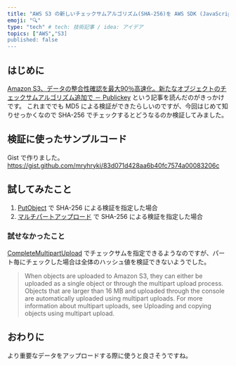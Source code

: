 ```yaml
---
title: "AWS S3 の新しいチェックサムアルゴリズム(SHA-256)を AWS SDK (JavaScript) から検証してみた"
emoji: "🔍"
type: "tech" # tech: 技術記事 / idea: アイデア
topics: ["AWS","S3]
published: false
---
```


## はじめに

[Amazon S3、データの整合性確認を最大90％高速化。新たなオブジェクトのチェックサムアルゴリズム追加で － Publickey](https://www.publickey1.jp/blog/22/amazon_s390.html) という記事を読んだのがきっかけです。
これまででも MD5 による検証ができたらしいのですが、今回はじめて知りせっかくなので SHA-256 でチェックするとどうなるのか検証してみました。

## 検証に使ったサンプルコード

Gist で作りました。
https://gist.github.com/mryhryki/83d071d428aa6b40fc7574a00083206c

## 試してみたこと

1. [PutObject](https://docs.aws.amazon.com/ja_jp/AmazonS3/latest/API/API_PutObject.html) で SHA-256 による検証を指定した場合
2. [マルチパートアップロード](https://docs.aws.amazon.com/ja_jp/AmazonS3/latest/userguide/mpuoverview.html) で SHA-256 による検証を指定した場合

### 試せなかったこと

[CompleteMultipartUpload](https://docs.aws.amazon.com/ja_jp/AmazonS3/latest/API/API_CompleteMultipartUpload.html) でチェックサムを指定できるようなのですが、パート毎にチェックした場合は全体のハッシュ値を検証できないようでした。

> When objects are uploaded to Amazon S3, they can either be uploaded as a single object or through the multipart upload process. Objects that are larger than 16 MB and uploaded through the console are automatically uploaded using multipart uploads. For more information about multipart uploads, see Uploading and copying objects using multipart upload.


## おわりに

より重要なデータをアップロードする際に使うと良さそうですね。


